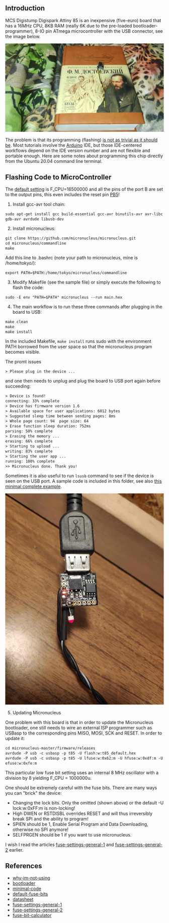## Introduction

MCS Digistump Digispark Attiny 85 is an inexpensive (five-euro) board that has a 16MHz CPU, 8KB RAM (really 6K due to the pre-loaded bootloader-programmer), 8-IO pin ATmega microcontroller with the USB connector, see
the image below.

![gThumb](attiny85-dostojevskij.jpg "Digispark ATtiny85")

The problem is that its programming (flashing) [is not as trivial as it should be][why-im-not-using]. Most tutorials involve the [Arduino][bootloader] IDE, 
but those IDE-centered workflows depend on the IDE version number and are not flexible and portable enough. Here are some notes about programming this chip directly from the Ubuntu 20.04 command line terminal.

## Flashing Code to MicroController

The [default setting][default-fuse-bits] is F_CPU=16500000 and all the pins of the port B are set to the output pins, this even includes the reset pin [PB5][datasheet]!

1. Install gcc-avr tool chain:

```console
sudo apt-get install gcc build-essential gcc-avr binutils-avr avr-libc gdb-avr avrdude libusb-dev
```

2. Install micronucleus:

```console
git clone https://github.com/micronucleus/micronucleus.git
cd micronucleus/commandline
make
```

Add this line to .bashrc (note your path to micronucleus, mine is /home/tokyo/):

```console
export PATH=$PATH:/home/tokyo/micronucleus/commandline
```

3. Modify Makefile (see the sample file) or simply execute the following to flash the code:

```console
sudo -E env "PATH=$PATH" micronucleus --run main.hex
```

4. The main workflow is to run these three commands after plugging in the board to USB:

```console
make clean
make
make install
```

In the included Makefile, ```make install``` runs sudo with the environment PATH borrowed from the user space 
so that the micronucleus program becomes visible.

The promt issues

```console
> Please plug in the device ...
```

and one then needs to unplug and plug the board to USB port again before succeeding:

```console 
> Device is found!
connecting: 33% complete
> Device has firmware version 1.6
> Available space for user applications: 6012 bytes
> Suggested sleep time between sending pages: 8ms
> Whole page count: 94  page size: 64
> Erase function sleep duration: 752ms
parsing: 50% complete
> Erasing the memory ...
erasing: 66% complete
> Starting to upload ...
writing: 83% complete
> Starting the user app ...
running: 100% complete
>> Micronucleus done. Thank you!
```

Sometimes it is also useful to run ```lsusb``` command to see if the device is seen on the USB port. 
A sample code is included in this folder, see also [this minimal complete example][minimal-code].

![gThumb](attiny85-blinking.jpg "Digispark ATtiny85")

5. Updating Micronucleus

One problem with this board is that in order to update the Micronucleus bootloader, one still needs to wire an external ISP programmer such as USBasp to the corresponding pins MISO, MOSI, SCK and RESET. In order to update it:

```console
cd micronucleus-master/firmware/releases
avrdude -P usb -c usbasp -p t85 -U flash:w:t85_default.hex
avrdude -P usb -c usbasp -p t85 -U lfuse:w:0x62:m -U hfuse:w:0xdf:m -U efuse:w:0xfe:m
```

This particular low fuse bit setting uses an internal 8 MHz oscillator with a division by 8 yielding F_CPU = 1000000u. 

One should be extremely careful with the fuse bits. There are many ways you can "brick" the device:
- Changing the lock bits. Only the omitted (shown above) or the default -U lock:w:0xFF:m is non-locking!
- High DWEN or RSTDISBL overrides RESET and will thus irreversibly break SPI and the ability to program!
- SPIEN should be 1, Enable Serial Program and Data Downloading, otherwise no SPI anymore!
- SELFPRGEN should be 1 if you want to use micronucleus.

I wish I read the articles [fuse-settings-general-1][fuse-settings-general-1] and [fuse-settings-general-2][fuse-settings-general-2] earlier.

## References

- [why-im-not-using]
- [bootloader]
- [minimal-code]
- [default-fuse-bits]
- [datasheet]
- [fuse-settings-general-1]
- [fuse-settings-general-2]
- [fuse-bit-calculator]

[why-im-not-using]: https://blog.mousetech.com/why-im-not-using-digisparks-attiny85-in-almost-everything/

[bootloader]: https://www.youtube.com/watch?v=RlscDz5JCcI

[minimal-code]: https://github.com/nabilbendafi/Digispark

[default-fuse-bits]: https://github.com/micronucleus/micronucleus/blob/master/firmware/configuration/t85_default/Makefile.inc

[datasheet]: https://ww1.microchip.com/downloads/en/DeviceDoc/Atmel-2586-AVR-8-bit-Microcontroller-ATtiny25-ATtiny45-ATtiny85_Datasheet.pdf

[fuse-settings-general-1]: http://www.martyncurrey.com/arduino-atmega-328p-fuse-settings/

[fuse-settings-general-2]: http://web.engr.oregonstate.edu/~traylor/ece473/lectures/fuses.pdf

[fuse-bit-calculator]: http://eleccelerator.com/fusecalc/fusecalc.php?chip=attiny85
